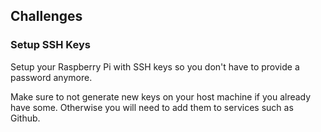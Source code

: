 ## Challenges

### Setup SSH Keys

Setup your Raspberry Pi with SSH keys so you don't have to provide a password anymore.

Make sure to not generate new keys on your host machine if you already have some. Otherwise you will need to add them to services such as Github.

<!-- next year we need to check this for everyone ! Also make sure to ask back the uart bridges after that. -->